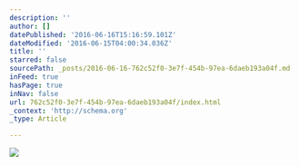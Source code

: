 ```yaml
---
description: ''
author: []
datePublished: '2016-06-16T15:16:59.101Z'
dateModified: '2016-06-15T04:00:34.036Z'
title: ''
starred: false
sourcePath: _posts/2016-06-16-762c52f0-3e7f-454b-97ea-6daeb193a04f.md
inFeed: true
hasPage: true
inNav: false
url: 762c52f0-3e7f-454b-97ea-6daeb193a04f/index.html
_context: 'http://schema.org'
_type: Article

---
```

![](https://the-grid-user-content.s3-us-west-2.amazonaws.com/0e1d625f-043b-47a7-a94c-41c00ee68a71.jpg)